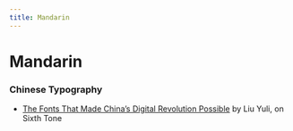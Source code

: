 ```yaml
---
title: Mandarin
---
```


# Mandarin

### Chinese Typography

- [The Fonts That Made China’s Digital Revolution Possible](https://www.sixthtone.com/news/1009626/the-fonts-that-made-chinas-digital-revolution-possible) by Liu Yuli, on Sixth Tone
